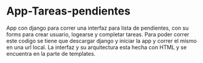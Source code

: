 # App-Tareas-pendientes
App con django para correr una interfaz para lista de pendientes, con su forms para crear usuario, logearse y completar tareas. 
Para poder correr este codigo se tiene que descargar django y iniciar la app y correr el mismo en una url local.
La interfaz y su arquitectura esta hecha con HTML y se encuentra en la parte de templates.
